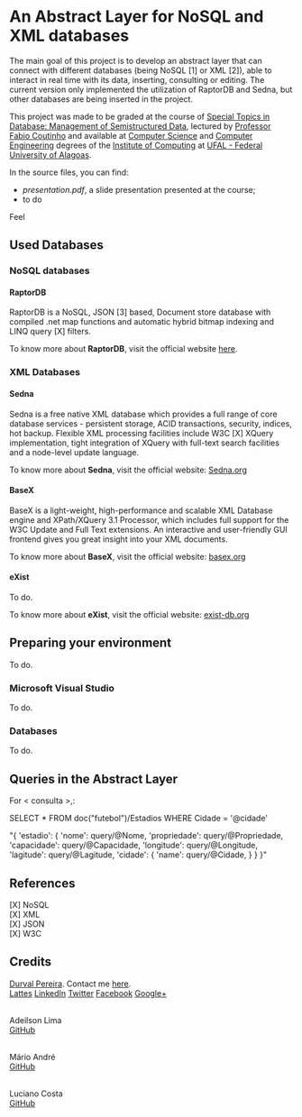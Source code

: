 <html>
<body>
<h1>An Abstract Layer for NoSQL and XML databases</h1>

The main goal of this project is to develop an abstract layer that can connect with different databases (being NoSQL [1] or XML [2]), able to interact in real time with its data, inserting, consulting or editing.  The current version only implemented the utilization of RaptorDB and Sedna, but other databases are being inserted in the project.

This project was made to be graded at the course of <a href="https://sites.google.com/a/ic.ufal.br/comp309/" target="_blank">Special Topics in Database: Management of Semistructured Data</a>, lectured by <a href="http://buscatextual.cnpq.br/buscatextual/visualizacv.do?metodo=apresentar&id=K4764054Y6" target="_blank">Professor Fabio Coutinho</a> and available at <a href='http://www.ufal.edu.br/unidadeacademica/ic/graduacao/ciencia-da-computacao' target='_blank'>Computer Science</a> and <a href='http://www.ufal.edu.br/unidadeacademica/ic/graduacao/engenharia-de-computacao' target='_blank'>Computer Engineering</a> degrees of the <a href="http://www.ic.ufal.br" target="_blank">Institute of Computing</a> at <a href="http://www.ufal.edu.br" target="_blank">UFAL - Federal University of Alagoas</a>.

In the source files, you can find:

<ul>
	<li><i>presentation.pdf</i>, a slide presentation presented at the course;</li>
	<li>to do</li>
</ul>

Feel 

<h2>Used Databases</h2>

<h3>NoSQL databases</h3>

<h4>RaptorDB</h4>

RaptorDB is a NoSQL, JSON [3] based, Document store database with compiled .net map functions and automatic hybrid bitmap indexing and LINQ query [X] filters.

To know more about <b>RaptorDB</b>, visit the official website <a href="https://raptordb.codeplex.com" target="_blank">here</a>.

<h3>XML Databases</h3>

<h4>Sedna</h4>

Sedna is a free native XML database which provides a full range of core database services - persistent storage, ACID transactions, security, indices, hot backup. Flexible XML processing facilities include W3C [X] XQuery implementation, tight integration of XQuery with full-text search facilities and a node-level update language.

To know more about <b>Sedna</b>, visit the official website: <a href="http://www.sedna.org/" target="_blank">Sedna.org</a>

<h4>BaseX</h4>

BaseX is a light-weight, high-performance and scalable XML Database engine and XPath/XQuery 3.1 Processor, which includes full support for the W3C Update and Full Text extensions. An interactive and user-friendly GUI frontend gives you great insight into your XML documents.

To know more about <b>BaseX</b>, visit the official website: <a href="http://basex.org/" target="_blank">basex.org</a>

<h4>eXist</h4>

To do.

To know more about <b>eXist</b>, visit the official website: <a href="http://exist-db.org/" target="_blank">exist-db.org</a>

<h2>Preparing your environment</h2>

To do.

<h3>Microsoft Visual Studio</h3>

To do.

<h3>Databases</h3>

To do.

<h2>Queries in the Abstract Layer</h2>

For < consulta >,:

SELECT * FROM doc("futebol")/Estadios WHERE Cidade = '@cidade'

"{
	'estadio': {
		'nome': query<sedna>/@Nome,	
		'propriedade': query<sedna>/@Propriedade,
		'capacidade': query<sedna>/@Capacidade,
		'longitude': query<sedna>/@Longitude,
		'lagitude': query<sedna>/@Lagitude,
		'cidade': {
			'name': query<sedna>/@Cidade,
			<EXTRACAO JSON>
		}
	}
}"

<h2>References</h2>

[X] NoSQL <br>
[X] XML <br>
[X] JSON <br>
[X] W3C <br>	

<h2>Credits</h2>

<a href="http://www.durvalpereira.com.br" target="_blank">Durval Pereira</a>. Contact me <a href="mailto:contato@durvalpereira.com.br">here</a>.<br>
<a href="http://bit.ly/durvallattes" target="_blank">Lattes</a> <a href="http://www.linkedin.com/in/DurvalPereira" target="_blank">LinkedIn</a> <a href="http://twitter.com/durvalpcn" target="_blank">Twitter</a> <a href="http://www.facebook.com/durvalpereiracn" target="_blank">Facebook</a> <a href="http://plus.google.com/+DurvalPereiraCesar" target="_blank">Google+</a><br><br>

Adeilson Lima<br>
<a href="#" target="_blank">GitHub</a><br><br>

Mário André<br>
<a href="#" target="_blank">GitHub</a><br><br>

Luciano Costa<br>
<a href="#" target="_blank">GitHub</a><br><br>

</body>
<html>